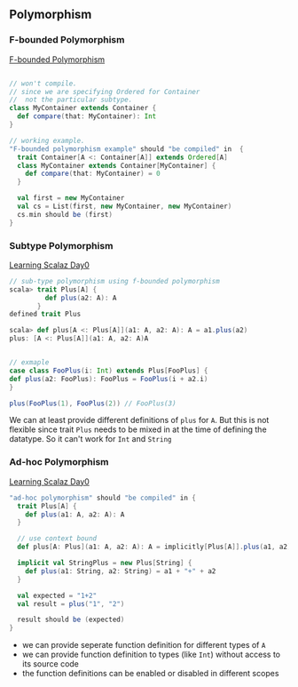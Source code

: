 ## Polymorphism

### F-bounded Polymorphism

[F-bounded Polymorphism](http://twitter.github.io/scala_school/advanced-types.html#fbounded)

```scala

// won't compile.
// since we are specifying Ordered for Container
//  not the particular subtype.
class MyContainer extends Container {
  def compare(that: MyContainer): Int
}

// working example.
"F-bounded polymorphism example" should "be compiled" in  {
  trait Container[A <: Container[A]] extends Ordered[A]
  class MyContainer extends Container[MyContainer] {
    def compare(that: MyContainer) = 0
  }

  val first = new MyContainer
  val cs = List(first, new MyContainer, new MyContainer)
  cs.min should be (first)
}
```

### Subtype Polymorphism

[Learning Scalaz Day0](http://eed3si9n.com/learning-scalaz/polymorphism.html)

```scala
// sub-type polymorphism using f-bounded polymorphism
scala> trait Plus[A] {
         def plus(a2: A): A
       }
defined trait Plus

scala> def plus[A <: Plus[A]](a1: A, a2: A): A = a1.plus(a2)
plus: [A <: Plus[A]](a1: A, a2: A)A


// exmaple
case class FooPlus(i: Int) extends Plus[FooPlus] {
def plus(a2: FooPlus): FooPlus = FooPlus(i + a2.i)
}

plus(FooPlus(1), FooPlus(2)) // FooPlus(3)
```

We can at least provide different definitions of `plus` for `A`. But this is not flexible since trait `Plus` needs to be mixed in at the time of defining the datatype. So it can't work for `Int` and `String`


### Ad-hoc Polymorphism

[Learning Scalaz Day0](http://eed3si9n.com/learning-scalaz/polymorphism.html)

```scala
"ad-hoc polymorphism" should "be compiled" in {
  trait Plus[A] {
    def plus(a1: A, a2: A): A
  }

  // use context bound
  def plus[A: Plus](a1: A, a2: A): A = implicitly[Plus[A]].plus(a1, a2)

  implicit val StringPlus = new Plus[String] {
    def plus(a1: String, a2: String) = a1 + "+" + a2
  }

  val expected = "1+2"
  val result = plus("1", "2")

  result should be (expected)
}
```

- we can provide seperate function definition for different types of `A`
- we can provide function definition to types (like `Int`) without access to its source code
- the function definitions can be enabled or disabled in different scopes
